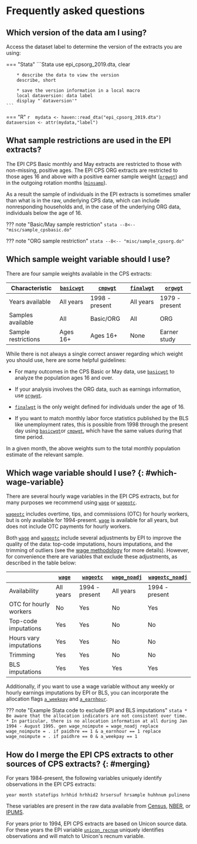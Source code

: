 # Frequently asked questions

## Which version of the data am I using?

Access the dataset label to determine the version of the extracts you are using:


=== "Stata"
    ```Stata
        use epi_cpsorg_2019.dta, clear

        * describe the data to view the version
        describe, short

        * save the version information in a local macro
        local dataversion: data label
        display "`dataversion'"
    ```
=== "R"
    ```r 
        mydata <- haven::read_dta("epi_cpsorg_2019.dta")
        dataversion <- attr(mydata,"label")
    ```

## What sample restrictions are used in the EPI extracts?

The EPI CPS Basic monthly and May extracts are restricted to those with non-missing, positive ages. The EPI CPS ORG extracts are restricted to those ages 16 and above with a positive earner sample weight ([`orgwgt`](../variables/weights/orgwgt.md)) and in the outgoing rotation months ([`minsamp`](../variables/id/minsamp.md)).

As a result the sample of individuals in the EPI extracts is sometimes smaller than what is in the raw, underlying CPS data, which can include nonresponding households and, in the case of the underlying ORG data, individuals below the age of 16.

??? note "Basic/May sample restriction"
    ```stata
    --8<-- "misc/sample_cpsbasic.do"
    ```

??? note "ORG sample restriction"
    ```stata
    --8<-- "misc/sample_cpsorg.do"
    ```

## Which sample weight variable should I use?

There are four sample weights available in the CPS extracts:

 Characteristic | [`basicwgt`](../variables/weights/basicwgt.md) | [`cmpwgt`](../variables/weights/cmpwgt.md) | [`finalwgt`](../variables/weights/finalwgt.md) | [`orgwgt`](../variables/weights/orgwgt.md)
--------------------|-----------|---------------|-----------|---------------
Years available     | All years | 1998 - present| All years | 1979 - present
Samples available   | All       | Basic/ORG     | All       | ORG
Sample restrictions | Ages 16+  | Ages 16+      | None      | Earner study

While there is not always a single correct answer regarding which weight you should use, here are some helpful guidelines:

* For many outcomes in the CPS Basic or May data, use [`basicwgt`](../variables/weights/basicwgt.md) to analyze the population ages 16 and over.

* If your analysis involves the ORG data, such as earnings information, use [`orgwgt`](../variables/weights/orgwgt.md).

* [`finalwgt`](../variables/weights/finalwgt.md) is the only weight defined for individuals under the age of 16.

* If you want to match monthly labor force statistics published by the BLS like unemployment rates, this is possible from 1998 through the present day using [`basicwgt`](../variables/weights/basicwgt.md)or [`cmpwgt`](../variables/weights/cmpwgt.md), which have the same values during that time period.

In a given month, the above weights sum to the total monthly population estimate of the relevant sample.

## Which wage variable should I use? {: #which-wage-variable}

There are several hourly wage variables in the EPI CPS extracts, but for many purposes we recommend using [`wage`](../variables/income/wage.md) or [`wageotc`](../variables/income/wageotc.md).

[`wageotc`](../variables/income/wageotc.md) includes overtime, tips, and commissions (OTC) for hourly workers, but is only available for 1994-present. [`wage`](../variables/income/wage.md) is available for all years, but does not include OTC payments for hourly workers.

Both [`wage`](../variables/income/wage.md) and [`wageotc`](../variables/income/wageotc.md) include several adjustments by EPI to improve the quality of the data: top-code imputations, hours imputations, and the trimming of outliers (see the [wage methodology](wagevariables.md) for more details). However, for convenience there are variables that exclude these adjustments, as described in the table below:

&nbsp; | [`wage`](../variables/income/wage.md) | [`wageotc`](../variables/income/wageotc.md) | [`wage_noadj`](../variables/income/wage_noadj.md) | [`wageotc_noadj`](../variables/income/wageotc_noadj.md)
-----------------------|--------------------|--------------------|--------------------|--------------------
Availability           | All years          | 1994 - present     | All years          | 1994 - present
OTC for hourly workers | No                 | Yes                | No                 | Yes
Top-code imputations   | Yes                | Yes                | No                 | No
Hours vary imputations | Yes                | Yes                | No                 | No
Trimming               | Yes                | Yes                | No                 | No
BLS imputations        | Yes                | Yes                | Yes                | Yes

Additionally, if you want to use a wage variable without any weekly or hourly earnings imputations by EPI or BLS, you can incorporate the allocation flags [`a_weekpay`](../variables/income/a_weekpay.md) and [`a_earnhour`](../variables/income/a_earnhour.md). 

??? note "Example Stata code to exclude EPI and BLS imputations"
    ````stata
    * Be aware that the allocation indicators are not consistent over time.
    * In particular, there is no allocation information at all during Jan 1994 - August 1995.
    gen wage_noimpute = wage_noadj
    replace wage_noimpute = . if paidhre == 1 & a_earnhour == 1
    replace wage_noimpute = . if paidhre == 0 & a_weekpay == 1
    ````

## How do I merge the EPI CPS extracts to other sources of CPS extracts? {: #merging}

For years 1984-present, the following variables uniquely identify observations
in the EPI CPS extracts:

```
year month statefips hrhhid hrhhid2 hrsersuf hrsample huhhnum pulineno
```

These variables are present in the raw data available from
[Census](https://thedataweb.rm.census.gov/ftp/cps_ftp.html),
[NBER](http://www.nber.org/data/cps_basic.html), or
[IPUMS](https://cps.ipums.org/cps/).

For years prior to 1994, EPI CPS extracts are based on Unicon source data.
For these years the EPI variable
[`unicon_recnum`](../variables/id/unicon_recnum.md)
uniquely identifies observations and will match to Unicon's recnum variable.

